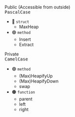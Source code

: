 Public (Accessible from outside) \
<kbd>PascalCase</kbd>
- :red_circle: `struct`
  - MaxHeap
- :green_circle: `method`
  - Insert
  - Extract

Private \
<kbd>CamelCase</kbd>
- :green_circle: `method`
  - (Max)HeapifyUp
  - (Max)HeapifyDown
  - swap
- :orange_circle: `function`
  - parent
  - left
  - right
